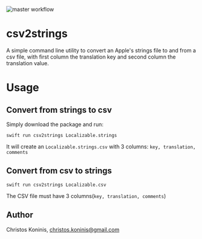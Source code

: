 ![master workflow](https://github.com/csknns/csv2strings/actions/workflows/swift.yml/badge.svg
)
# csv2strings

A simple command line utility to convert an Apple's strings file to and from a csv file, with first column the translation key and second column the translation value.

# Usage

## Convert from strings to csv
Simply download the package and run:

```swift run csv2strings Localizable.strings```

It will create an `Localizable.strings.csv` with 3 columns:
`key, translation, comments`

## Convert from csv to strings
```swift run csv2strings Localizable.csv```

The CSV file must have 3 columns(`key, translation, comments`)

## Author

Christos Koninis, christos.koninis@gmail.com
